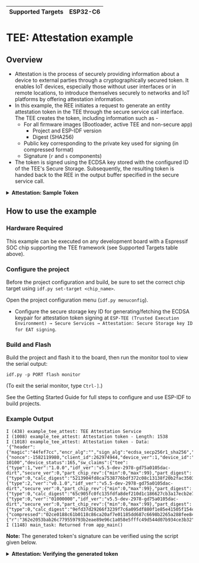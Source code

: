 | Supported Targets | ESP32-C6 |
| ----------------- | -------- |

# TEE: Attestation example

## Overview

- Attestation is the process of securely providing information about a device to external parties through a cryptographically secured token. It enables IoT devices, especially those without user interfaces or in remote locations, to introduce themselves securely to networks and IoT platforms by offering attestation information.
- In this example, the REE initiates a request to generate an entity attestation token in the TEE through the secure service call interface. The TEE creates the token, including information such as -
  - For all firmware images (Bootloader, active TEE and non-secure app)
      - Project and ESP-IDF version
      - Digest (SHA256)
  - Public key corresponding to the private key used for signing (in compressed format)
  - Signature (`r` and `s` components)
- The token is signed using the ECDSA key stored with the configured ID of the TEE's Secure Storage. Subsequently, the resulting token is handed back to the REE in the output buffer specified in the secure service call.

<details>
  <summary><b>Attestation: Sample Token</b></summary>

```json
{
  "header": {
    "magic": "44fef7cc",
    "encr_alg": "",
    "sign_alg": "ecdsa_secp256r1_sha256",
    "key_id": "tee_att_key0",
  },
  "eat": {
    "nonce": -1582119980,
    "client_id": 262974944,
    "device_ver": 1,
    "device_id": "e8cddb2a7f9a5a7c61735d6dda26e4bd153c6d772a9be6f26bd321dfe25e0ac8",
    "instance_id": "1adba85e0df997fd961f25a9e312430cef162b5c69466cd5b172f1e65ac7360c",
    "psa_cert_ref": "0716053550477-10100",
    "device_status": 255,
    "sw_claims": {
      "tee": {
        "type": 1,
        "ver": "v0.3.0",
        "idf_ver": "v5.1-679-gcba25b2512",
        "secure_ver": 0,
        "part_chip_rev": {
          "min": 0,
          "max": 99
        },
        "part_digest": {
          "type": 0,
          "calc_digest": "f732e7f285b7de7ac3167a867711eddbf17a2a05513d35e41cd1ebf2e0958b2e",
          "digest_validated": true,
          "sign_verified": true,
          "secure_padding": true
        }
      },
      "app": {
        "type": 2,
        "ver": "v0.1.0",
        "idf_ver": "v5.1-679-gcba25b2512",
        "secure_ver": 0,
        "part_chip_rev": {
          "min": 0,
          "max": 99
        },
        "part_digest": {
          "type": 0,
          "calc_digest": "21e114fd30b9234c501525990dfab71d00348c531bb64224feff9deb32e66f9f",
          "digest_validated": true,
          "sign_verified": true,
          "secure_padding": true
        }
      },
      "bootloader": {
        "type": 0,
        "ver": "",
        "idf_ver": "",
        "secure_ver": -1,
        "part_chip_rev": {
          "min": 0,
          "max": 99
        },
        "part_digest": {
          "type": 0,
          "calc_digest": "516148649a7f670b894391ded9d64a0e8604c5cec9a1eeb0014d2549cdaa4725",
          "digest_validated": true,
          "sign_verified": true
        }
      }
    }
  },
  "public_key": {
    "compressed": "02a45c6c94c4be7722bd2513f4ccbc4daa369747e6e96e0f9f7a2eba055dee6d46"
  },
  "sign": {
    "r": "37bcc8ed9c15a4712c18fe20b257992e5d9ec273b6261675f247667b4575495b",
    "s": "28ce15da73880f7d5ee303948769b197077208f1f242aaee448e9ed23f9085fa"
  }
}
```
</details>

## How to use the example

### Hardware Required

This example can be executed on any development board with a Espressif SOC chip supporting the TEE framework (see Supported Targets table above).

### Configure the project

Before the project configuration and build, be sure to set the correct chip target using `idf.py set-target <chip_name>`.

Open the project configuration menu (`idf.py menuconfig`).

- Configure the secure storage key ID for generating/fetching the ECDSA keypair for attestation token signing at `ESP-TEE (Trusted Execution Environment) → Secure Services → Attestation: Secure Storage key ID for EAT signing`.

### Build and Flash

Build the project and flash it to the board, then run the monitor tool to view the serial output:

```
idf.py -p PORT flash monitor
```

(To exit the serial monitor, type `Ctrl-]`.)

See the Getting Started Guide for full steps to configure and use ESP-IDF to build projects.

### Example Output

```log
I (438) example_tee_attest: TEE Attestation Service
I (1008) example_tee_attest: Attestation token - Length: 1538
I (1018) example_tee_attest: Attestation token - Data:
'{"header":{"magic":"44fef7cc","encr_alg":"","sign_alg":"ecdsa_secp256r1_sha256","key_id":"tee_att_key0"},"eat":{"nonce":-1582119980,"client_id":262974944,"device_ver":1,"device_id":"4ecc458ef4290329552b4dcdccb99d55e5ea7624f24c87b27b71515e1666f39c","instance_id":"66571b78918f4bb7ae2723f235a9e4fe1c7070ae6261ce5df7049b44b1f8a318","psa_cert_ref":"0716053550477-10100","device_status":165,"sw_claims":{"tee":{"type":1,"ver":"1.0.0","idf_ver":"v5.5-dev-2978-gd75a0105dac-dirt","secure_ver":0,"part_chip_rev":{"min":0,"max":99},"part_digest":{"type":0,"calc_digest":"5213904fd8ca7538776bdf372c08c13138f20b2fac3503bc878f19c6e36a710d","digest_validated":true,"sign_verified":false,"secure_padding":false}},"app":{"type":2,"ver":"v0.1.0","idf_ver":"v5.5-dev-2978-gd75a0105dac-dirt","secure_ver":0,"part_chip_rev":{"min":0,"max":99},"part_digest":{"type":0,"calc_digest":"65c905fc0fc135fdfa8def210d1c186627cb3a17ecb2e7f020b56411b2d2fc76","digest_validated":true,"sign_verified":false,"secure_padding":false}},"bootloader":{"type":0,"ver":"01000000","idf_ver":"v5.5-dev-2978-gd75a0105dac-dirt","secure_ver":0,"part_chip_rev":{"min":0,"max":99},"part_digest":{"type":0,"calc_digest":"9efd37d29266f3239f7c6a095df880f1e85e41505f154cfd3bbfad4b8a2b18dd","digest_validated":true,"sign_verified":false}}}},"public_key":{"compressed":"02ce0188c61b0118c86ca20af7e01185dd687c6698b2265a288fee845d083e9066"},"sign":{"r":"362e2053bab26c779559793b2eae89e96c1a058e5fffc49d544d07b934ce3b32","s":"fc5f0e4d329fc6e031cbf425ef62d4756b728392b2a77282baa1f15b554d2716"}}'
I (1148) main_task: Returned from app_main()
```

**Note:** The generated token's signature can be verified using the script given below.

<details>
  <summary><b>Attestation: Verifying the generated token</b></summary>

**Usage**: `python verify_att_token.py '<eat_json_string>'`

```python
import argparse
import hashlib
import json

from cryptography.hazmat.primitives.asymmetric import utils
from ecdsa.curves import NIST256p
from ecdsa.keys import VerifyingKey
from ecdsa.util import sigdecode_der

# Fetch the token from the console
parser = argparse.ArgumentParser(description='Verify the given Entity Attestation Token')
parser.add_argument('att_token', type=str, help='the EAT string to verify')

args = parser.parse_args()

# Parsing the token
tk_info = json.loads(args.att_token)

# Fetching the data to be verified
tk_hdr_val = json.dumps(tk_info['header'], separators=(',', ':')).encode('latin-1')
tk_eat_val = json.dumps(tk_info['eat'], separators=(',', ':')).encode('latin-1')
tk_pubkey_val = json.dumps(tk_info['public_key'], separators=(',', ':')).encode('latin-1')

# Pre-hashing the data
ctx = hashlib.new('sha256')
ctx.update(tk_hdr_val)
ctx.update(tk_eat_val)
ctx.update(tk_pubkey_val)
digest = ctx.digest()

# Fetching the public key
tk_pubkey_c = bytes.fromhex(tk_info['public_key']['compressed'])

# Fetching the appended signature
tk_sign_r = bytes.fromhex(tk_info['sign']['r'])
tk_sign_s = bytes.fromhex(tk_info['sign']['s'])

# Construct the signature using the R and S components
signature = utils.encode_dss_signature(int.from_bytes(tk_sign_r, 'big'), int.from_bytes(tk_sign_s, 'big'))

# Uncompress the public key and verify the signature
vk = VerifyingKey.from_string(tk_pubkey_c, NIST256p, hashfunc=hashlib.sha256)
assert vk.verify_digest(signature, digest, sigdecode=sigdecode_der)

print('Token signature verified!')
```
</details>

